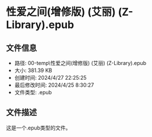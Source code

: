 ﻿# 性爱之间(增修版) (艾丽) (Z-Library).epub

## 文件信息
- 路径: 00-temp\性爱之间(增修版) (艾丽) (Z-Library).epub
- 大小: 381.39 KB
- 创建时间: 2024/4/27 22:25:25
- 最后修改时间: 2024/4/25 8:30:27
- 文件类型: .epub

## 文件描述
这是一个.epub类型的文件。

